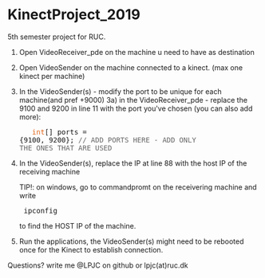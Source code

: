 # KinectProject_2019
5th semester project for RUC.

1) Open VideoReceiver_pde on the machine u need to have as destination

2) Open VideoSender on the machine connected to a kinect. (max one kinect per machine)

3) In the VideoSender(s) - modify the port to be unique for each machine(and pref +9000)
  3a) in the VideoReceiver_pde - replace the 9100 and 9200 in line 11 with the port you've chosen (you can also add more):  <html><body><pre>
&nbsp;&nbsp;<span style="color: #E2661A;">int</span>[] ports = {9100, 9200}; <span style="color: #666666;">// ADD PORTS HERE - ADD ONLY THE ONES THAT ARE USED </span>
</pre></body></html>

4) In the VideoSender(s), replace the IP at line 88 with the host IP of the receiving machine
    
    TIP!: on windows, go to commandpromt on the receivering machine and write <html><body><pre> ipconfig </pre></body></html> to find the HOST IP of the machine.
    
5) Run the applications, the VideoSender(s) might need to be rebooted once for the Kinect to establish connection.



Questions? write me
@LPJC on github or lpjc(at)ruc.dk
